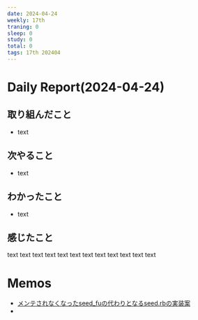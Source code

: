```yaml
---
date: 2024-04-24
weekly: 17th
traning: 0
sleep: 0
study: 0
total: 0
tags: 17th 202404 
---
```

# Daily Report(2024-04-24)
## 取り組んだこと
- text
## 次やること
- text
## わかったこと
- text
## 感じたこと
text text text text text text text text text text text text
# Memos
- [メンテされなくなったseed_fuの代わりとなるseed.rbの実装案](https://zenn.dev/ysi831/articles/465d2835f281b2)
- 